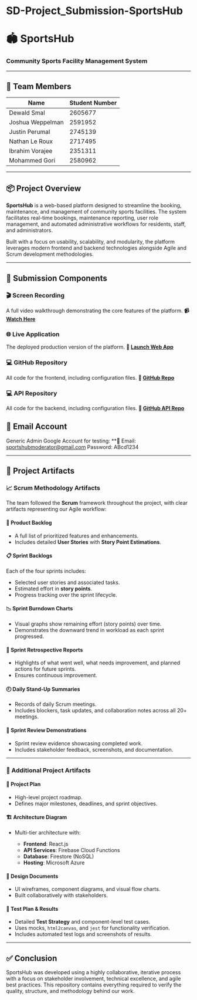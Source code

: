 # SD-Project_Submission-SportsHub
# 🏟️ SportsHub

### Community Sports Facility Management System

---

## 👥 Team Members

| Name             | Student Number |
| ---------------- | -------------- |
| Dewald Smal      | 2605677        |
| Joshua Weppelman | 2591952        |
| Justin Perumal   | 2745139        |
| Nathan Le Roux   | 2717495        |
| Ibrahim Vorajee  | 2351311        |
| Mohammed Gori    | 2580962        |

---

## 📦 Project Overview

**SportsHub** is a web-based platform designed to streamline the booking, maintenance, and management of community sports facilities. The system facilitates real-time bookings, maintenance reporting, user role management, and automated administrative workflows for residents, staff, and administrators.

Built with a focus on usability, scalability, and modularity, the platform leverages modern frontend and backend technologies alongside Agile and Scrum development methodologies.

---

## 🔗 Submission Components

### 🎬 Screen Recording

A full video walkthrough demonstrating the core features of the platform.
**📹 [Watch Here](https://youtu.be/Q5WyuA0Crb0)**

### 🌐 Live Application

The deployed production version of the platform.
**🚀 [Launch Web App](https://lemon-moss-0b8334303.6.azurestaticapps.net/)**

### 💻 GitHub Repository

All code for the frontend, including configuration files.
**📁 [GitHub Repo](https://github.com/Weppman/SD-Project-SportsManagement.git)**

### 💻 API Repository

All code for the backend, including configuration files.
**📁 [GitHub API Repo](https://github.com/Weppman/SportsFacilityAPI.git)**

## 👥 Email Account

Generic Admin Google Account for testing:
**📁 Email: sportshubmoderator@gmail.com
     Password: ABcd1234

---

## 📂 Project Artifacts

### 📈 Scrum Methodology Artifacts

The team followed the **Scrum** framework throughout the project, with clear artifacts representing our Agile workflow:

#### 📝 Product Backlog

* A full list of prioritized features and enhancements.
* Includes detailed **User Stories** with **Story Point Estimations**.

#### 📋 Sprint Backlogs

Each of the four sprints includes:

* Selected user stories and associated tasks.
* Estimated effort in **story points**.
* Progress tracking over the sprint lifecycle.

#### 📉 Sprint Burndown Charts

* Visual graphs show remaining effort (story points) over time.
* Demonstrates the downward trend in workload as each sprint progressed.

#### 🔁 Sprint Retrospective Reports

* Highlights of what went well, what needs improvement, and planned actions for future sprints.
* Ensures continuous improvement.

#### 🕘 Daily Stand-Up Summaries

* Records of daily Scrum meetings.
* Includes blockers, task updates, and collaboration notes across all 20+ meetings.

#### 🎥 Sprint Review Demonstrations

* Sprint review evidence showcasing completed work.
* Includes stakeholder feedback, screenshots, and documentation.

---

### 📑 Additional Project Artifacts

#### 📅 Project Plan

* High-level project roadmap.
* Defines major milestones, deadlines, and sprint objectives.

#### 🏗️ Architecture Diagram

* Multi-tier architecture with:

  * **Frontend**: React.js
  * **API Services**: Firebase Cloud Functions
  * **Database**: Firestore (NoSQL)
  * **Hosting**: Microsoft Azure

#### 🧩 Design Documents

* UI wireframes, component diagrams, and visual flow charts.
* Built collaboratively with stakeholders.

#### 🧪 Test Plan & Results

* Detailed **Test Strategy** and component-level test cases.
* Uses mocks, `html2canvas`, and `jest` for functionality verification.
* Includes automated test logs and screenshots of results.


---

## ✅ Conclusion

SportsHub was developed using a highly collaborative, iterative process with a focus on stakeholder involvement, technical excellence, and agile best practices. This repository contains everything required to verify the quality, structure, and methodology behind our work.


